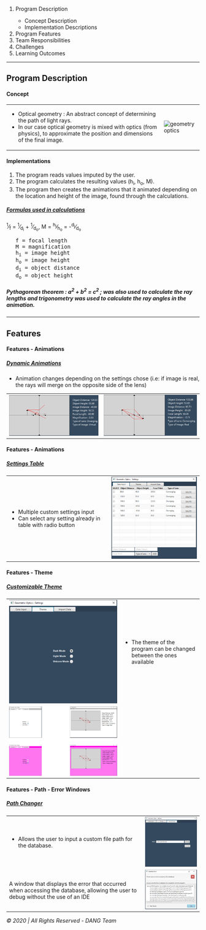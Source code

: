 <ol>
<li>Program Description</li>
<ul>
<li>Concept Description</li>
<li>Implementation Descriptions</li>
</ul>
<li>Program Features</li>
<li>Team Responsibilities</li>
<li>Challenges</li>
<li>Learning Outcomes</li>
</ol>
<hr>
<h2>Program Description</h2>
<h4>Concept</h4>

<table>
<tr>
<td>
<ul>
<li>Optical geometry : An abstract concept of determining the path of light rays.</li>
<li>In our case optical geometry is mixed with optics (from physics), to approximate the position and dimensions of the final image.</li>
</ul>
</td> 
<td>
<img src="https://upload.wikimedia.org/wikipedia/commons/thumb/9/97/Lens3b.svg/360px-Lens3b.svg.png" alt="geometry optics">
</td>
</tr>
</table>

<h4>Implementations</h4>

<ol>
<li>The program reads values imputed by the user.</li>
<li>The program calculates the resulting values (h<sub>i</sub>, h<sub>o</sub>, M).</li>
<li>The program then creates the animations that it animated depending 
on the location and height of the image, found through the calculations.</li>
</ol>

<h5><em><u>Formulas used in calculations</u></em></h5>

<p>
<sup>1</sup>&frasl;<sub>f</sub> = 
<sup>1</sup>&frasl;<sub>d<sub>i</sub></sub> + 
<sup>1</sup>&frasl;<sub>d<sub>o</sub></sub>, 
M = 
<sup>h<sub>i</sub></sup>&frasl;<sub>h<sub>o</sub></sub> = 
-<sup>d<sub>i</sub></sup>&frasl;<sub>d<sub>o</sub></sub>

</p>
<ul>
<pre>
f = focal length
M = magnification
h<sub>i</sub> = image height 
h<sub>o</sub> = image height
d<sub>i</sub> = object distance
d<sub>o</sub> = object height
</pre>
</ul>

<h5><i>Pythagorean theorem : a<sup>2</sup> + b<sup>2</sup> = c<sup>2</sup> ; was also used to calculate the ray lengths and trigonometry was used to calculate the ray angles in the animation.</i></h5>
<hr>

<h2>Features</h2>
<h4>Features - Animations</h4>
<h5><em><u>Dynamic Animations</u></em></h5>
<ul>
<li>
Animation changes depending on the settings chose (i.e: if image is real, the rays will merge on the opposite side of the lens)
</li>
</ul>

<table>
<tr>
<td>
<img src="./img/demo1.png" alt="">
</td>
<td>
<img src="./img/demo2.png" alt="">
</td>
</tr>
</table>

<h4>Features - Animations</h4>
<h5><em><u>Settings Table</u></em></h5>
<table>
<tr>
<td>
<ul>
<li>Multiple custom settings input</li>
<li>Can select any setting already in table with radio button</li>
</ul>
</td>
<td>
<img src="./img/db.png" alt="">
</td>
</tr>
</table>

<h4>Features - Theme</h4>
<h5><em><u>Customizable Theme</u></em></h5>
<table>
<tr>
<td>
<img src="./img/theme0.png" alt="">
</td>
<td>
<ul>
<li>The theme of the program can be changed between the ones available</li>
</ul>
</td>
</tr>
<tr>
<td>
<img src="./img/Picture5.png" alt="">
</td>
</tr>
</table>


<h4>Features - Path - Error Windows</h4>
<h5><em><u>Path Changer</u></em></h5>
<table>
<tr>
<td>
<ul>
<li>
Allows the user to input a custom file path for the database.
</li>
</ul>
</td>
<td>
<img src="./img/dbPath.png" alt="">
</td>
</tr>
<tr>
<td>
A window that displays the error that occurred when accessing the database, allowing the user to debug without the use of an IDE
</td>
<td>
<img src="./img/dbError.png" alt="">
</td>
</tr>
</table>

<i>© 2020 | All Rights Reserved - DANG Team</i>
